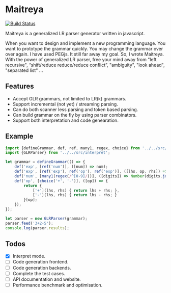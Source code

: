 # Maitreya

[![Build Status](https://travis-ci.org/hackwaly/maitreya.svg)](https://travis-ci.org/hackwaly/maitreya)

Maitreya is a generalized LR parser generator written in javascript.

When you want to design and implement a new programming language. You want to prototype the grammar quickly. You may change the grammar over over again. I have used PEGjs. It still far away my goal. So, I wrote Maitreya. With the power of generalized LR parser, free your mind away from "left recursive", “shift/reduce reduce/reduce conflict”, "ambiguity", "look ahead", "separated list" ...

## Features

- Accept GLR grammars, not limited to LR(k) grammars.
- Support incremental (not yet) / streaming parsing.
- Can do both scanner less parsing and token based parsing.
- Can build grammar on the fly by using parser combinators.
- Support both interpretation and code genearation.

## Example

```javascript
import {defineGrammar, def, ref, many1, regex, choice} from '../../src/grammar';
import {GLRParser} from '../../src/interpret';

let grammar = defineGrammar(() => {
    def('exp', [ref('num')], ([num]) => num);
    def('exp', [ref('exp'), ref('op'), ref('exp')], ([lhs, op, rhs]) => op(lhs, rhs));
    def('num', [many1(regex(/^[0-9]/))], ([digits]) => Number(digits.join('')));
    def('op', [choice('+', '-')], ([op]) => {
        return {
            ['+'](lhs, rhs) { return lhs + rhs; },
            ['-'](lhs, rhs) { return lhs - rhs; }
        }[op];
    });
});

let parser = new GLRParser(grammar);
parser.feed('3+2-5');
console.log(parser.results);
```

## Todos

- [x] Interpret mode.
- [ ] Code generation frontend.
- [ ] Code generation backends.
- [ ] Complete the test cases.
- [ ] API documentation and website.
- [ ] Performance benchmark and optimisation.
